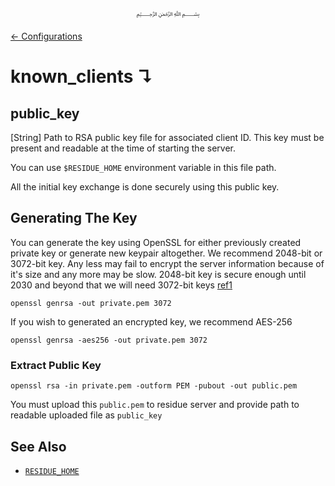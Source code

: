 <p align=center>
   ﷽
</p>

[← Configurations](/docs/CONFIGURATION.md)

# known_clients ↴
## public_key
[String] Path to RSA public key file for associated client ID. This key must be present and readable at the time of starting the server.

You can use `$RESIDUE_HOME` environment variable in this file path.

All the initial key exchange is done securely using this public key.

## Generating The Key
You can generate the key using OpenSSL for either previously created private key or generate new keypair altogether. We recommend 2048-bit or 3072-bit key. Any less may fail to encrypt the server information because of it's size and any more may be slow. 2048-bit key is secure enough until 2030 and beyond that we will need 3072-bit keys [ref1](https://csrc.nist.gov/publications/detail/sp/800-57-part-1/rev-4/final)

```
openssl genrsa -out private.pem 3072
```

If you wish to generated an encrypted key, we recommend AES-256

```
openssl genrsa -aes256 -out private.pem 3072
```

### Extract Public Key
```
openssl rsa -in private.pem -outform PEM -pubout -out public.pem
```

You must upload this `public.pem` to residue server and provide path to readable uploaded file as `public_key`

## See Also
 * [`RESIDUE_HOME`](https://github.com/muflihun/residue/blob/develop/docs/INSTALL.md#residue_home)
